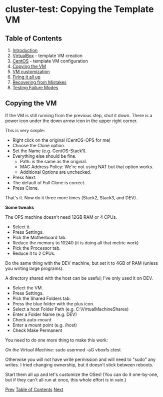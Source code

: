 # cluster-test: Copying the Template VM

## Table of Contents

1. [Introduction](README.md)
1. [VirtualBox](cluster-test-01VirtualBoxTemplateVM.md) - template VM creation
1. [CentOS](cluster-test-02CentOSTemplateVM.md) - template VM configuration
1. [Copying the VM](#copying-the-vm)
1. [VM customization](cluster-test-04Customization.md)
1. [Firing it all up](cluster-test-05FiringItUp.md)
1. [Recovering from Mistakes](cluster-test-06Recovery.md)
1. [Testing Failure Modes](cluster-test-07Testing.md)

## Copying the VM

If the VM is still running from the previous step, shut it down. There is a power icon under the down arrow icon in the upper right corner.

This is very simple:
- Right click on the original (CentOS-OPS for me)
- Choose the Clone option.
- Set the Name (e.g. CentOS-Stack1).
- Everything else should be fine.
    - Path: is the same as the original.
    - MAC Address Policy: We're not using NAT but that option works.
    - Additional Options are unchecked.
- Press Next.
- The default of Full Clone is correct.
- Press Clone.

That's it. Now do it three more times (Stack2, Stack3, and DEV).

**Some tweaks**

The OPS machine doesn't need 12GB RAM or 4 CPUs.
- Select it.
- Press Settings.
- Pick the Motherboard tab.
- Reduce the memory to 10240 (it is doing all that metric work)
- Pick the Processor tab.
- Reduce it to 2 CPUs.

Do the same thing with the DEV machine, but set it to 4GB of RAM (unless you writing large programs).

A directory shared with the host can be useful; I've only used it on DEV.
- Select the VM.
- Press Settings.
- Pick the Shared Folders tab.
- Press the blue folder with the plus icon.
- Select a host Folder Path (e.g. C:\VirtualMachineShares)
- Enter a Folder Name (e.g. DEV)
- Check auto-mount
- Enter a mount point (e.g. /host)
- Check Make Permanent

You need to do one more thing to make this work:

*On the Virtual Machine:* sudo usermod -aG vboxfs ctest

Otherwise you will not have write permission and will need to "sudo" any writes. I tried changing ownership, but it doesn't stick between reboots.


Start them all up and let's customize the OSes! 
(You can do it one-by-one, but if they can't all run at once, this whole effort is in vain.)

[Prev](cluster-test-02CentOSTemplateVM.md)        [Table of Contents](#table-of-contents)     [Next](cluster-test-04Customization.md)

